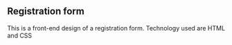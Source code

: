 ## Registration form

This is a front-end design of a registration form. Technology used are HTML and CSS
